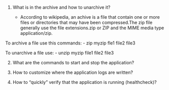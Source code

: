 
1. What is in the archive and how to unarchive it?

    - According to wikipedia, an achive is a file that contain one or more files or directories
      that may have been compressed.The zip  file generally use the file extensions.zip or ZIP and the MIME media type application/zip.

To archive a file use this commands:
     - zip myzip fle1 file2 file3

To unarchive a file use:
     - unzip myzip file1 file2 file3


2. What are the commands to start and stop the application?




3. How to customize where the application logs are written?




4. How to “quickly” verify that the application is running (healthcheck)?
